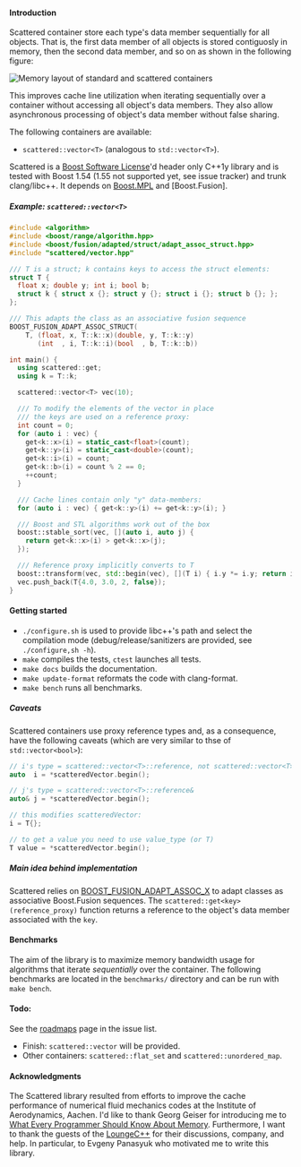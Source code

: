 #### Introduction

Scattered container store each type's data member sequentially for all
objects. That is, the first data member of all objects is stored contiguosly in
memory, then the second data member, and so on as shown in the following figure: 

![Memory layout of standard and scattered
 containers](https://github.com/gnzlbg/scattered/blob/master/docs/img/memory_layout.svg
 "Memory layout of standard and scattered containers for a type containing an
 int, a bool, and a double as data members.")

This improves cache line utilization when iterating sequentially over a
container without accessing all object's data members. They also allow
asynchronous processing of object's data member without false sharing.

The following containers are available:
  - `scattered::vector<T>` (analogous to `std::vector<T>`).

Scattered is a [Boost Software License](http://www.boost.org/LICENSE_1_0.txt)'d
header only C++1y library and is tested with Boost 1.54 (1.55 not supported yet,
see issue tracker) and trunk clang/libc++. It depends on [Boost.MPL]() and
[Boost.Fusion].

##### Example: `scattered::vector<T>`

```c++
#include <algorithm>
#include <boost/range/algorithm.hpp>
#include <boost/fusion/adapted/struct/adapt_assoc_struct.hpp>
#include "scattered/vector.hpp"

/// T is a struct; k contains keys to access the struct elements:
struct T {
  float x; double y; int i; bool b;
  struct k { struct x {}; struct y {}; struct i {}; struct b {}; };
};

/// This adapts the class as an associative fusion sequence
BOOST_FUSION_ADAPT_ASSOC_STRUCT(
    T, (float, x, T::k::x)(double, y, T::k::y)
       (int  , i, T::k::i)(bool  , b, T::k::b))

int main() {
  using scattered::get;
  using k = T::k;

  scattered::vector<T> vec(10);

  /// To modify the elements of the vector in place
  /// the keys are used on a reference proxy:
  int count = 0;
  for (auto i : vec) {
    get<k::x>(i) = static_cast<float>(count);
    get<k::y>(i) = static_cast<double>(count);
    get<k::i>(i) = count;
    get<k::b>(i) = count % 2 == 0;
    ++count;
  }

  /// Cache lines contain only "y" data-members:
  for (auto i : vec) { get<k::y>(i) += get<k::y>(i); }

  /// Boost and STL algorithms work out of the box
  boost::stable_sort(vec, [](auto i, auto j) {
    return get<k::x>(i) > get<k::x>(j);
  });

  /// Reference proxy implicitly converts to T
  boost::transform(vec, std::begin(vec), [](T i) { i.y *= i.y; return i; });
  vec.push_back(T{4.0, 3.0, 2, false});
}
```

#### Getting started
 - `./configure.sh` is used to provide libc++'s path and select the compilation
 mode (debug/release/sanitizers are provided, see `./configure,sh -h`).
 - `make` compiles the tests, `ctest` launches all tests.
 - `make docs` builds the documentation.
 - `make update-format` reformats the code with clang-format.
 - `make bench` runs all benchmarks.

##### Caveats

Scattered containers use proxy reference types and, as a consequence, have the
following caveats (which are very similar to thse of `std::vector<bool>`):

```c++
// i's type = scattered::vector<T>::reference, not scattered::vector<T>::value_type
auto  i = *scatteredVector.begin();

// j's type = scattered::vector<T>::reference&
auto& j = *scatteredVector.begin();

// this modifies scatteredVector:
i = T{};

// to get a value you need to use value_type (or T)
T value = *scatteredVector.begin();
```

##### Main idea behind implementation

Scattered relies on
[BOOST_FUSION_ADAPT_ASSOC_X](http://www.boost.org/doc/libs/1_55_0/libs/fusion/doc/html/fusion/adapted.html)
to adapt classes as associative Boost.Fusion sequences. The
`scattered::get<key>(reference_proxy)` function returns a reference to the
object's data member associated with the `key`.

#### Benchmarks

The aim of the library is to maximize memory bandwidth usage for algorithms that
iterate *sequentially* over the container. The following benchmarks are located
in the `benchmarks/` directory and can be run with `make bench`.

#### Todo:

See the [roadmaps](https://github.com/gnzlbg/scattered/issues) page in the issue
list.

- Finish: `scattered::vector` will be provided.
- Other containers: `scattered::flat_set` and `scattered::unordered_map`.

#### Acknowledgments

The Scattered library resulted from efforts to improve the cache performance of
numerical fluid mechanics codes at the Institute of Aerodynamics, Aachen. I'd
like to thank Georg Geiser for introducing me to [What Every Programmer Should
Know About
Memory](http://people.freebsd.org/~lstewart/articles/cpumemory.pdf). Furthermore,
I want to thank the guests of the
[LoungeC++](http://chat.stackoverflow.com/rooms/10/loungec) for their
discussions, company, and help. In particular, to Evgeny Panasyuk who motivated
me to write this library.
